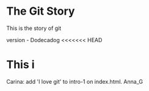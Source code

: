 # The Git Story

This is the story of git

version - Dodecadog
<<<<<<< HEAD


This i
=======
Carina: add 'I love git' to intro-1 on index.html.
Anna_G
